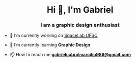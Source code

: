 <h1 align="center">Hi 👋, I'm Gabriel</h1>
<h3 align="center">I am a graphic design enthusiast</h3>

- 🔭 I’m currently working on [SpaceLab UFSC](https://github.com/spacelab-ufsc)

- 🌱 I’m currently learning **Graphic Design**

- 📫 How to reach me **gabrielcabralmarcilio989@gmail.com**


